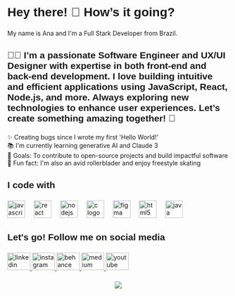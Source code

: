 <h1 align="left" style="font-family: Helvetica, serif;">Hey there! 👋 How’s it going?</h1>

###

<p align="left">My name is Ana and I'm a Full Stark Developer from Brazil.</p>

###

<h2 align="left" style="font-family: Helvetica, serif;">👩‍💻 I’m a passionate Software Engineer and UX/UI Designer with expertise in both front-end and back-end development. I love building intuitive and efficient applications using JavaScript, React, Node.js, and more. Always exploring new technologies to enhance user experiences. Let’s create something amazing together! 🚀</h2>

###

<p align="left">✨ Creating bugs since I wrote my first 'Hello World!'<br>📚 I'm currently learning  generative AI and Claude 3<br>🎯 Goals: To contribute to open-source projects and build impactful software<br>🎲 Fun fact: I'm also an avid rollerblader and enjoy freestyle skating</p>

###

<h2 align="left" style="font-family: Helvetica, serif;">I code with</h2>

###

<div align="left">
  <img src="https://cdn.jsdelivr.net/gh/devicons/devicon/icons/javascript/javascript-original.svg" height="40" alt="javascript logo"  />
  <img width="12" />
  <img src="https://cdn.jsdelivr.net/gh/devicons/devicon/icons/react/react-original.svg" height="40" alt="react logo"  />
  <img width="12" />
  <img src="https://cdn.jsdelivr.net/gh/devicons/devicon/icons/nodejs/nodejs-original.svg" height="40" alt="nodejs logo"  />
  <img width="12" />
  <img src="https://cdn.jsdelivr.net/gh/devicons/devicon/icons/c/c-original.svg" height="40" alt="c logo"  />
  <img width="12" />
  <img src="https://cdn.jsdelivr.net/gh/devicons/devicon/icons/figma/figma-original.svg" height="40" alt="figma logo"  />
  <img width="12" />
  <img src="https://cdn.jsdelivr.net/gh/devicons/devicon/icons/html5/html5-original.svg" height="40" alt="html5 logo"  />
  <img width="12" />
  <img src="https://cdn.jsdelivr.net/gh/devicons/devicon/icons/java/java-original.svg" height="40" alt="java logo"  />
</div>

###

<h2 align="left" style="font-family: Helvetica, serif;">Let's go! Follow me on social media</h2>

###

<div align="left">
  <a href="https://www.linkedin.com/in/anaclaudiaremedios/" target="_blank"><img src="https://raw.githubusercontent.com/maurodesouza/profile-readme-generator/master/src/assets/icons/social/linkedin/default.svg" width="52" height="40" alt="linkedin logo"  />
  <a href="https://www.instagram.com/anaclaudiaremedios/" target="_blank"><img src="https://raw.githubusercontent.com/maurodesouza/profile-readme-generator/master/src/assets/icons/social/instagram/default.svg" width="52" height="40" alt="instagram logo"  />
  <a href="https://www.behance.net/anaclaudiaremedios" target="_blank"><img src="https://raw.githubusercontent.com/maurodesouza/profile-readme-generator/master/src/assets/icons/social/behance/default.svg" width="52" height="40" alt="behance logo"  />
  <a href="https://medium.com/@anadevsdesigner" target="_blank"><img src="https://raw.githubusercontent.com/maurodesouza/profile-readme-generator/master/src/assets/icons/social/medium/default.svg" width="52" height="40" alt="medium logo"  />
  <a href="https://www.youtube.com/@anaclaudiaremedios" target="_blank"><img src="https://raw.githubusercontent.com/maurodesouza/profile-readme-generator/master/src/assets/icons/social/youtube/default.svg" width="52" height="40" alt="youtube logo"  />
</div>

###

<div align="center">
  <img src="file:///C:/Users/annas/Downloads/DALL%C2%B7E%202024-05-18%2017.54.50%20-%20A%20Pixar-style%20character,%20a%20young%20woman%20with%20long%20dark%20hair,%20brown%20eyes,%20and%20fair%20skin,%20holding%20a%20computer%20and%20working.%20She%20is%20in%20a%20tech-themed%20office%20.webp"  />
</div>

###
